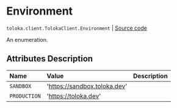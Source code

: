# Environment
`toloka.client.TolokaClient.Environment` | [Source code](https://github.com/Toloka/toloka-kit/blob/v1.2.3/src/client/__init__.py#L253)

An enumeration.

## Attributes Description

| Name | Value | Description |
| :------| :-----------| :----------| 
`SANDBOX`|'https://sandbox.toloka.dev'|
`PRODUCTION`|'https://toloka.dev'|
